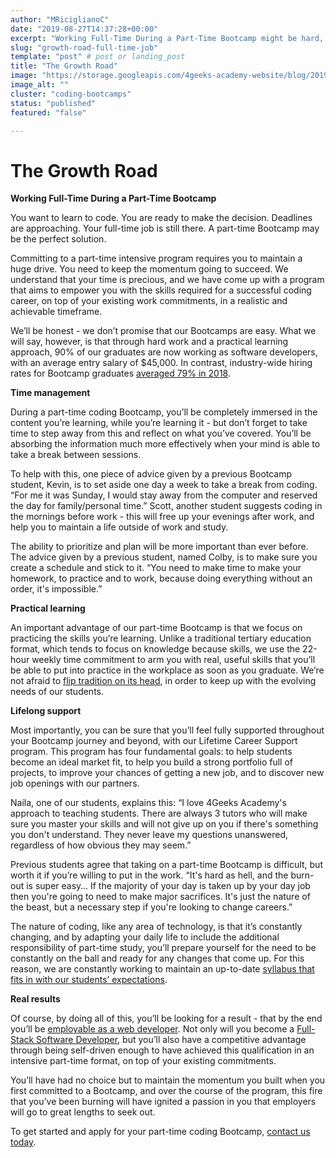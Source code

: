 ```yaml
---
author: "MRiciglianoC"
date: "2019-08-27T14:37:28+00:00"
excerpt: "Working Full-Time During a Part-Time Bootcamp might be hard, but we have many students telling you that it's totally possible."
slug: "growth-road-full-time-job"
template: "post" # post or landing_post
title: "The Growth Road"
image: "https://storage.googleapis.com/4geeks-academy-website/blog/2019/08/BLOG-01.jpg"
image_alt: ""
cluster: "coding-bootcamps"
status: "published"
featured: "false"

---
```


# **The Growth Road**




**Working Full-Time During a Part-Time Bootcamp**


You want to learn to code. You are ready to make the decision. Deadlines are approaching. Your full-time job is still there. A part-time Bootcamp may be the perfect solution.

Committing to a part-time intensive program requires you to maintain a huge drive. You need to keep the momentum going to succeed. We understand that your time is precious, and we have come up with a program that aims to empower you with the skills required for a successful coding career, on top of your existing work commitments, in a realistic and achievable timeframe. 

We’ll be honest - we don’t promise that our Bootcamps are easy. What we will say, however, is that through hard work and a practical learning approach, 90% of our graduates are now working as software developers, with an average entry salary of $45,000. In contrast, industry-wide hiring rates for Bootcamp graduates [averaged 79% in 2018](https://www.coursereport.com/reports/coding-bootcamp-job-placement-2018).

**Time management**

During a part-time coding Bootcamp, you’ll be completely immersed in the content you’re learning, while you’re learning it - but don’t forget to take time to step away from this and reflect on what you’ve covered. You’ll be absorbing the information much more effectively when your mind is able to take a break between sessions. 

To help with this, one piece of advice given by a previous Bootcamp student, Kevin, is to set aside one day a week to take a break from coding. “For me it was Sunday, I would stay away from the computer and reserved the day for family/personal time.” Scott, another student suggests coding in the mornings before work - this will free up your evenings after work, and help you to maintain a life outside of work and study.

The ability to prioritize and plan will be more important than ever before. The advice given by a previous student, named Colby, is to make sure you create a schedule and stick to it. “You need to make time to make your homework, to practice and to work, because doing everything without an order, it's impossible.”

**Practical learning**

An important advantage of our part-time Bootcamp is that we focus on practicing the skills you’re learning. Unlike a traditional tertiary education format, which tends to focus on knowledge because skills, we use the 22-hour weekly time commitment to arm you with real, useful skills that you’ll be able to put into practice in the workplace as soon as you graduate. We’re not afraid to [flip tradition on its head](/us/learn-to-code/turnaround-education-traditions-4geeks-academy), in order to keep up with the evolving needs of our students.

**Lifelong support**

Most importantly, you can be sure that you’ll feel fully supported throughout your Bootcamp journey and beyond, with our Lifetime Career Support program. This program has four fundamental goals: to help students become an ideal market fit, to help you build a strong portfolio full of projects, to improve your chances of getting a new job, and to discover new job openings with our partners.

Naila, one of our students, explains this: “I love 4Geeks Academy's approach to teaching students. There are always 3 tutors who will make sure you master your skills and will not give up on you if there's something you don't understand. They never leave my questions unanswered, regardless of how obvious they may seem.” 

Previous students agree that taking on a part-time Bootcamp is difficult, but worth it if you’re willing to put in the work. “It's hard as hell, and the burn-out is super easy… If the majority of your day is taken up by your day job then you're going to need to make major sacrifices. It's just the nature of the beast, but a necessary step if you're looking to change careers.”

The nature of coding, like any area of technology, is that it’s constantly changing, and by adapting your daily life to include the additional responsibility of part-time study, you’ll prepare yourself for the need to be constantly on the ball and ready for any changes that come up. For this reason, we are constantly working to maintain an up-to-date [syllabus that fits in with our students’ expectations](/us/coding-bootcamps/coding-bootcamp-syllabus-matters).

**Real results**

Of course, by doing all of this, you’ll be looking for a result - that by the end you’ll be [employable as a web developer](/us/career-growth/7-hacks-to-land-a-job). Not only will you become a [Full-Stack Software Developer](/us/coding-bootcamps/part-time-full-stack-developer), but you’ll also have a competitive advantage through being self-driven enough to have achieved this qualification in an intensive part-time format, on top of your existing commitments.

You’ll have had no choice but to maintain the momentum you built when you first committed to a Bootcamp, and over the course of the program, this fire that you’ve been burning will have ignited a passion in you that employers will go to great lengths to seek out.

To get started and apply for your part-time coding Bootcamp, [contact us today](/us/contact).
